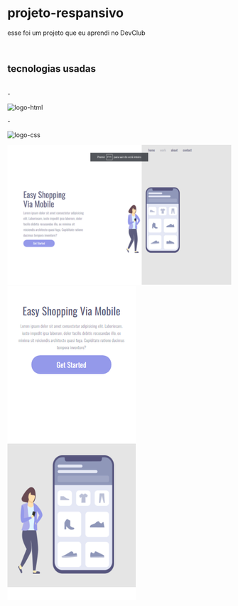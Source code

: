 <h1>projeto-respansivo</h1>
<p>esse foi um projeto que eu aprendi no DevClub</p>
<br>
<h2>tecnologias usadas</h2>
<br>
-<p><img src="https://img.shields.io/badge/HTML-239120?style=for-the-badge&logo=html5&logoColor=white" alt="logo-html"></p>
-<p><img src="https://img.shields.io/badge/CSS-239120?&style=for-the-badge&logo=css3&logoColor=white" alt="logo-css"></p>

<img src="https://github.com/danilocamagno/primeiro-projeto-respansivo/blob/main/img/image-pprojeto%20reativo.png" alt="img-projeto">
<img src="https://github.com/danilocamagno/primeiro-projeto-respansivo/blob/main/img/-projeto%20reativo.png" alt="img-projeto">
